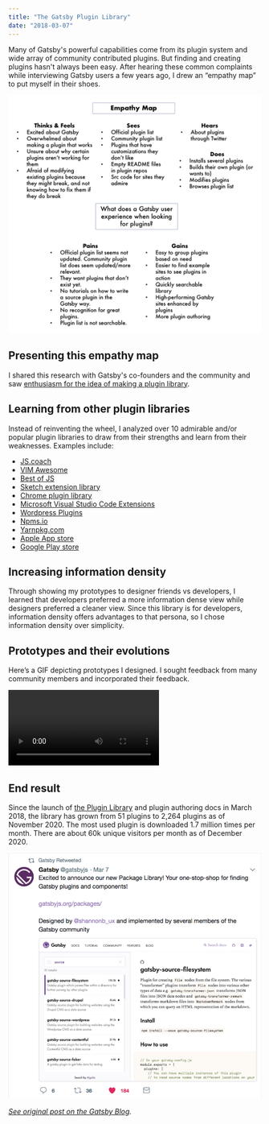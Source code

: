 ```yaml
---
title: "The Gatsby Plugin Library"
date: "2018-03-07"
---
```


Many of Gatsby's powerful capabilities come from its plugin system and wide array of community contributed plugins. But finding and creating plugins hasn't always been easy. After hearing these common complaints while interviewing Gatsby users a few years ago, I drew an “empathy map” to put myself in their shoes.

![Empathy map](empathy-map.png)

## Presenting this empathy map

I shared this research with Gatsby's co-founders and the community and saw [enthusiasm for the idea of making a plugin library](https://github.com/gatsbyjs/gatsby/issues/3003).

## Learning from other plugin libraries

Instead of reinventing the wheel, I analyzed over 10 admirable and/or popular plugin libraries to draw from their strengths and learn from their weaknesses. Examples include:

- [JS.coach](https://js.coach/)
- [VIM Awesome](https://vimawesome.com/)
- [Best of JS](https://bestof.js.org/)
- [Sketch extension library](https://sketchapp.com/extensions/)
- [Chrome plugin library](https://chrome.google.com/webstore/detail/plugins/mmcblfncjaclajmegihojiekebofjcen?hl=en)
- [Microsoft Visual Studio Code Extensions](https://marketplace.visualstudio.com/VSCode)
- [Wordpress Plugins](https://wordpress.org/plugins/)
- [Npms.io](https://npms.io/)
- [Yarnpkg.com](https://yarnpkg.com/en/packages)
- [Apple App store](https://www.apple.com/ios/app-store/)
- [Google Play store](https://play.google.com/store/apps/top)

## Increasing information density

Through showing my prototypes to designer friends vs developers, I learned that developers preferred a more information dense view while designers preferred a cleaner view. Since this library is for developers, information density offers advantages to that persona, so I chose information density over simplicity.

## Prototypes and their evolutions

Here’s a GIF depicting prototypes I designed. I sought feedback from many community members and incorporated their feedback.

<video controls="controls" autoplay="true" loop="true">
  <source type="video/mp4" src="/gatsby-plugin-library-compressed.mp4"></source>
  <p>Your browser does not support the video element.</p>
</video>

## End result

Since the launch of [the Plugin Library](https://www.gatsbyjs.com/plugins) and plugin authoring docs in March 2018, the library has grown from 51 plugins to 2,264 plugins as of November 2020. The most used plugin is downloaded 1.7 million times per month. There are about 60k unique visitors per month as of December 2020.

![Plugin tweet](plugin-tweet.png)

_[See original post on the Gatsby Blog](https://www.gatsbyjs.com/blog/2018-03-07-why-we-created-the-plugin-library)._
